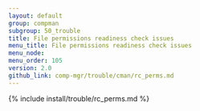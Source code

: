 ```yaml
---
layout: default
group: compman
subgroup: 50_trouble
title: File permissions readiness check issues
menu_title: File permissions readiness check issues
menu_node: 
menu_order: 105
version: 2.0
github_link: comp-mgr/trouble/cman/rc_perms.md
---
```


{% include install/trouble/rc_perms.md %}

